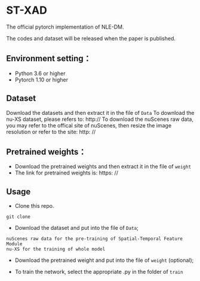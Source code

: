 # ST-XAD

The official pytorch implementation of NLE-DM.

The codes and dataset will be released when the paper is published.

## Environment setting：
* Python 3.6 or higher
* Pytorch 1.10 or higher

## Dataset
Download the datasets and then extract it in the file of `Data`
To download the nu-XS dataset, please refers to: http://
To download the nuScenes raw data, you may refer to the offical site of nuScenes, then resize the image resolution or refer to the site: http: //

## Pretrained weights：
* Download the pretrained weights and then extract it in the file of `weight`
* The link for pretrained weights is: https: //

## Usage
* Clone this repo.
```
git clone 
```

* Download the dataset and put into the file of `Data`;
```
nuScenes raw data for the pre-training of Spatial-Temporal Feature Module
nu-XS for the training of whole model
```
* Download the pretrained weight and put into the file of `weight` (optional);

* To train the network, select the appropriate .py in the folder of `train`
```
